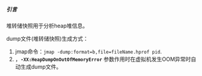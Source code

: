 

##### 引言

堆转储快照用于分析heap堆信息。

dump文件(堆转储快照)生成方式：

1. jmap命令：`jmap -dump:format=b,file=fileName.hprof pid`.
2. ，**`-XX:HeapDumpOnOutOfMemoryError`** 参数作用时在虚拟机发生OOM异常时自动生成dump文件。


